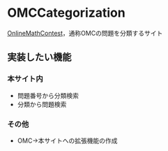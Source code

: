 # OMCCategorization
[OnlineMathContest](https://onlinemathcontest.com/)，通称OMCの問題を分類するサイト

## 実装したい機能
### 本サイト内
- 問題番号から分類検索
- 分類から問題検索
### その他
- OMC→本サイトへの拡張機能の作成
